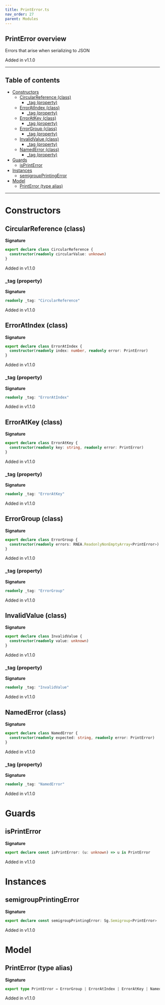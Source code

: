 ```yaml
---
title: PrintError.ts
nav_order: 27
parent: Modules
---
```


## PrintError overview

Errors that arise when serializing to JSON

Added in v1.1.0

---

<h2 class="text-delta">Table of contents</h2>

- [Constructors](#constructors)
  - [CircularReference (class)](#circularreference-class)
    - [\_tag (property)](#_tag-property)
  - [ErrorAtIndex (class)](#erroratindex-class)
    - [\_tag (property)](#_tag-property-1)
  - [ErrorAtKey (class)](#erroratkey-class)
    - [\_tag (property)](#_tag-property-2)
  - [ErrorGroup (class)](#errorgroup-class)
    - [\_tag (property)](#_tag-property-3)
  - [InvalidValue (class)](#invalidvalue-class)
    - [\_tag (property)](#_tag-property-4)
  - [NamedError (class)](#namederror-class)
    - [\_tag (property)](#_tag-property-5)
- [Guards](#guards)
  - [isPrintError](#isprinterror)
- [Instances](#instances)
  - [semigroupPrintingError](#semigroupprintingerror)
- [Model](#model)
  - [PrintError (type alias)](#printerror-type-alias)

---

# Constructors

## CircularReference (class)

**Signature**

```ts
export declare class CircularReference {
  constructor(readonly circularValue: unknown)
}
```

Added in v1.1.0

### \_tag (property)

**Signature**

```ts
readonly _tag: "CircularReference"
```

Added in v1.1.0

## ErrorAtIndex (class)

**Signature**

```ts
export declare class ErrorAtIndex {
  constructor(readonly index: number, readonly error: PrintError)
}
```

Added in v1.1.0

### \_tag (property)

**Signature**

```ts
readonly _tag: "ErrorAtIndex"
```

Added in v1.1.0

## ErrorAtKey (class)

**Signature**

```ts
export declare class ErrorAtKey {
  constructor(readonly key: string, readonly error: PrintError)
}
```

Added in v1.1.0

### \_tag (property)

**Signature**

```ts
readonly _tag: "ErrorAtKey"
```

Added in v1.1.0

## ErrorGroup (class)

**Signature**

```ts
export declare class ErrorGroup {
  constructor(readonly errors: RNEA.ReadonlyNonEmptyArray<PrintError>)
}
```

Added in v1.1.0

### \_tag (property)

**Signature**

```ts
readonly _tag: "ErrorGroup"
```

Added in v1.1.0

## InvalidValue (class)

**Signature**

```ts
export declare class InvalidValue {
  constructor(readonly value: unknown)
}
```

Added in v1.1.0

### \_tag (property)

**Signature**

```ts
readonly _tag: "InvalidValue"
```

Added in v1.1.0

## NamedError (class)

**Signature**

```ts
export declare class NamedError {
  constructor(readonly expected: string, readonly error: PrintError)
}
```

Added in v1.1.0

### \_tag (property)

**Signature**

```ts
readonly _tag: "NamedError"
```

Added in v1.1.0

# Guards

## isPrintError

**Signature**

```ts
export declare const isPrintError: (u: unknown) => u is PrintError
```

Added in v1.1.0

# Instances

## semigroupPrintingError

**Signature**

```ts
export declare const semigroupPrintingError: Sg.Semigroup<PrintError>
```

Added in v1.1.0

# Model

## PrintError (type alias)

**Signature**

```ts
export type PrintError = ErrorGroup | ErrorAtIndex | ErrorAtKey | NamedError | CircularReference | InvalidValue
```

Added in v1.1.0
